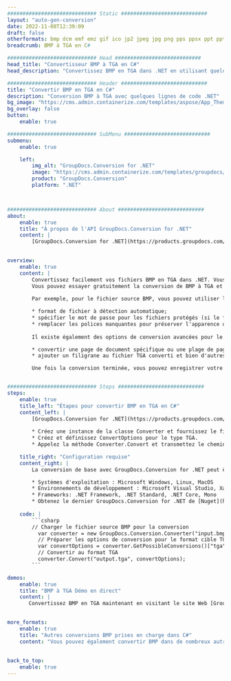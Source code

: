```yaml
---
############################# Static ############################
layout: "auto-gen-conversion"
date: 2022-11-08T12:39:09
draft: false
otherformats: bmp dcm emf emz gif ico jp2 jpeg jpg png pps ppsx ppt pptx psb psd svg svgz tga tif tiff webp wmf wmz
breadcrumb: BMP à TGA en C#

############################# Head ############################
head_title: "Convertisseur BMP à TGA en C#"
head_description: "Convertissez BMP en TGA dans .NET en utilisant quelques lignes de code. Utilisez l'API de conversion de documents GroupDocs pour convertir plus de 160 formats de fichiers."

############################# Header ############################
title: "Convertir BMP en TGA en C#"
description: "Conversion BMP à TGA avec quelques lignes de code .NET"
bg_image: "https://cms.admin.containerize.com/templates/aspose/App_Themes/V3/images/bg/header1.png"
bg_overlay: false
button:
    enable: true

############################# SubMenu ############################
submenu:
    enable: true

    left:
        img_alt: "GroupDocs.Conversion for .NET"
        image: "https://cms.admin.containerize.com/templates/groupdocs/images/product-logos/90x90-noborder/groupdocs-conversion-net.png"
        product: "GroupDocs.Conversion"
        platform: ".NET"



############################# About ############################
about:
    enable: true
    title: "À propos de l'API GroupDocs.Conversion for .NET"
    content: |
        [GroupDocs.Conversion for .NET](https://products.groupdocs.com/conversion/net/) peut être utilisé pour convertir Microsoft Word, Excel, PowerPoint, PDF, Visio et d'autres formats. GroupDocs.Conversion est une API autonome adaptée aux systèmes back-end et internes nécessitant des performances élevées. Il ne dépend d'aucun logiciel tel que Microsoft ou Open Office.
    

overview:
    enable: true
    content: |
        Convertissez facilement vos fichiers BMP en TGA dans .NET. Vous pouvez utiliser seulement quelques lignes de code C# dans n'importe quelle plate-forme de votre choix comme - Windows, Linux, macOS.
        Vous pouvez essayer gratuitement la conversion de BMP à TGA et évaluer la qualité des résultats de conversion. En plus des scénarios de conversion de fichiers simples, vous pouvez essayer des options plus avancées pour charger le fichier source BMP et pour enregistrer le résultat de sortie TGA. 
        
        Par exemple, pour le fichier source BMP, vous pouvez utiliser les options de chargement suivantes :

        * format de fichier à détection automatique;
        * spécifier le mot de passe pour les fichiers protégés (si le format de fichier le prend en charge);
        * remplacer les polices manquantes pour préserver l'apparence du document.
        
        Il existe également des options de conversion avancées pour le fichier TGA :

        * convertir une page de document spécifique ou une plage de pages;
        * ajouter un filigrane au fichier TGA converti et bien d'autres.

        Une fois la conversion terminée, vous pouvez enregistrer votre fichier TGA dans le chemin du fichier local ou dans tout stockage tiers tel que FTP, Amazon S3, Google Drive, Dropbox, etc. Veuillez noter - pour convertir BMP en TGA aucun logiciel supplémentaire n'est nécessaire - comme MS Office, Open Office, Adobe Acrobat Reader, etc.


############################# Steps ############################
steps:
    enable: true
    title_left: "Étapes pour convertir BMP en TGA en C#"
    content_left: |
        [GroupDocs.Conversion for .NET](https://products.groupdocs.com/conversion/net/) permet aux développeurs de convertir facilement un fichier BMP en TGA avec quelques lignes de code.
        
        * Créez une instance de la classe Converter et fournissez le fichier BMP avec le chemin complet
        * Créez et définissez ConvertOptions pour le type TGA.
        * Appelez la méthode Converter.Convert et transmettez le chemin complet et le format (TGA) en tant que paramètre

    title_right: "Configuration requise"
    content_right: |
        La conversion de base avec GroupDocs.Conversion for .NET peut être effectuée en quelques étapes simples. Nos API sont prises en charge sur toutes les principales plates-formes et systèmes d'exploitation. Avant d'exécuter le code ci-dessous, assurez-vous que les prérequis suivants sont installés sur votre système.

        * Systèmes d'exploitation : Microsoft Windows, Linux, MacOS
        * Environnements de développement : Microsoft Visual Studio, Xamarin, MonoDevelop
        * Frameworks: .NET Framework, .NET Standard, .NET Core, Mono
        * Obtenez le dernier GroupDocs.Conversion for .NET de [Nuget](https://www.nuget.org/packages/groupdocs.conversion)
         
    code: |
        ```csharp    
        // Charger le fichier source BMP pour la conversion
          var converter = new GroupDocs.Conversion.Converter("input.bmp");
          // Préparer les options de conversion pour le format cible TGA
          var convertOptions = converter.GetPossibleConversions()["tga"].ConvertOptions;
          // Convertir au format TGA
          converter.Convert("output.tga", convertOptions);
        ```

demos:
    enable: true
    title: "BMP à TGA Démo en direct"
    content: |
       Convertissez BMP en TGA maintenant en visitant le site Web [GroupDocs.Conversion App](https://products.groupdocs.app/conversion/family). La démo en ligne présente les avantages suivants
          

more_formats:
    enable: true
    title: "Autres conversions BMP prises en charge dans C#"
    content: "Vous pouvez également convertir BMP dans de nombreux autres formats de fichiers. Veuillez consulter la liste ci-dessous."
       
       
back_to_top:
    enable: true
---
```

